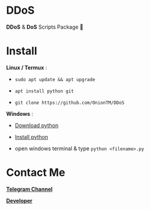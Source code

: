# DDoS
**DDoS** & **DoS** Scripts Package 🧨

# Install

**Linux / Termux** :

- `sudo apt update && apt upgrade`

- `apt install python git`

- `git clone https://github.com/OnionTM/DDoS`


**Windows** :

- [Download python](https://www.python.org/downloads)

- [Install python](https://www.tutorialspoint.com/how-to-install-python-in-windows)

- open windows terminal & type `python <filename>.py`

# Contact Me

**[Telegram Channel](https://t.me/NullCyberi)**

**[Developer](https://t.me/MrOnion)**
